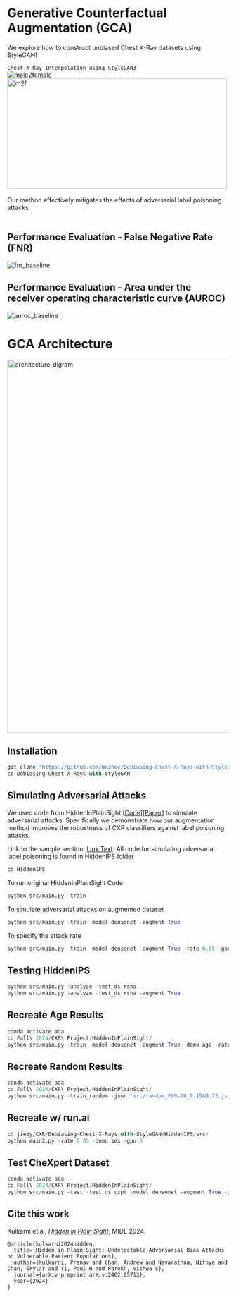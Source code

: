 # Generative Counterfactual Augmentation (GCA)

We explore how to construct unbiased Chest X-Ray datasets using StyleGAN! 

```Chest X-Ray Interpolation using StyleGAN3``` 
<br>
![male2female](https://github.com/user-attachments/assets/34a72a22-a4c1-47d9-80ce-0639d8242fc0)
<img height="250" width="500" alt="m2f" src="https://github.com/user-attachments/assets/a35f516d-b86c-4bb7-a74b-a97c295fcd4d">
<br>
<br />
Our method effectively mitigates the effects of adversarial label poisoning attacks.
<br />
<br>

## Performance Evaluation - False Negative Rate (FNR)
![fnr_baseline](https://github.com/user-attachments/assets/e77ff3a3-45a5-4c21-a77f-df11574710f3)

## Performance Evaluation - Area under the receiver operating characteristic curve (AUROC)
![auroc_baseline](https://github.com/user-attachments/assets/eaaaed54-7d0d-42dd-8278-6dc0e6eb9531)


# GCA Architecture
<img width="846" alt="architecture_digram" src="https://github.com/user-attachments/assets/087c7a6b-a351-48bd-9afd-9247f7108893" /><br>

## Installation
```python
git clone "https://github.com/Wazhee/Debiasing-Chest-X-Rays-with-StyleGAN.git"
cd Debiasing-Chest-X-Rays-with-StyleGAN
```

## Simulating Adversarial Attacks 
We used code from HiddenInPlainSight [[Code](https://github.com/BioIntelligence-Lab/HiddenInPlainSight)][[Paper](https://arxiv.org/abs/2402.05713)] to simulate adversarial attacks. Specifically we demonstrate how our augmentation method improves the robustness of CXR classifiers against label poisoning attacks.

Link to the sample section: [Link Text](#HiddenIPS).
All code for simulating adversarial label poisoning is found in HiddenIPS folder 
```python
cd HiddenIPS
```
To run original HiddenInPlainSight Code
```python
python src/main.py -train
```
To simulate adversarial attacks on augmented dataset
```python
python src/main.py -train -model densenet -augment True
```

To specify the attack rate
```python
python src/main.py -train -model densenet -augment True -rate 0.05 -gpu 0
```

## Testing HiddenIPS
```python
python src/main.py -analyze -test_ds rsna
python src/main.py -analyze -test_ds rsna -augment True
```

## Recreate Age Results
```python
conda activate ada
cd Fall\ 2024/CXR\ Project/HiddenInPlainSight/
python src/main.py -train -model densenet -augment True -demo age -rate 0 -gpu 0
```

## Recreate Random Results
```python
conda activate ada
cd Fall\ 2024/CXR\ Project/HiddenInPlainSight/
python src/main.py -train_random -json 'src/random_F&0-20_0.15&0.73.json' -model densenet -gpu 0
```

## Recreate w/ run.ai
```python
cd jiezy/CXR/Debiasing-Chest-X-Rays-with-StyleGAN/HiddenIPS/src/
python main2.py -rate 0.05 -demo sex -gpu 0
```

## Test CheXpert Dataset
```python
conda activate ada
cd Fall\ 2024/CXR\ Project/HiddenInPlainSight/
python src/main.py -test -test_ds cxpt -model densenet -augment True -gpu 0
```

## Cite this work
Kulkarni et al, [*Hidden in Plain Sight*](https://arxiv.org/abs/2402.05713), MIDL 2024.
```
@article{kulkarni2024hidden,
  title={Hidden in Plain Sight: Undetectable Adversarial Bias Attacks on Vulnerable Patient Populations},
  author={Kulkarni, Pranav and Chan, Andrew and Navarathna, Nithya and Chan, Skylar and Yi, Paul H and Parekh, Vishwa S},
  journal={arXiv preprint arXiv:2402.05713},
  year={2024}
}
```


